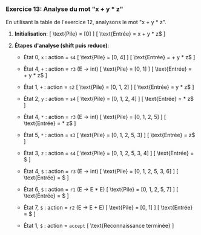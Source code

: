 ### Exercice 13: Analyse du mot "x + y * z"

En utilisant la table de l'exercice 12, analysons le mot "x + y * z".

1. **Initialisation**:
   \[
   \text{Pile} = [0]
   \]
   \[
   \text{Entrée} = x + y * z\$
   \]

2. **Étapes d'analyse (shift puis reduce)**:
   - État 0, `x` : action = `s4`
     \[
     \text{Pile} = [0, 4]
     \]
     \[
     \text{Entrée} = + y * z\$
     \]

   - État 4, `+` : action = `r3` (E -> int)
     \[
     \text{Pile} = [0, 1]
     \]
     \[
     \text{Entrée} = + y * z\$
     \]

   - État 1, `+` : action = `s2`
     \[
     \text{Pile} = [0, 1, 2]
     \]
     \[
     \text{Entrée} = y * z\$
     \]

   - État 2, `y` : action = `s4`
     \[
     \text{Pile} = [0, 1, 2, 4]
     \]
     \[
     \text{Entrée} = * z\$
     \]

   - État 4, `*` : action = `r3` (E -> int)
     \[
     \text{Pile} = [0, 1, 2, 5]
     \]
     \[
     \text{Entrée} = * z\$
     \]

   - État 5, `*` : action = `s3`
     \[
     \text{Pile} = [0, 1, 2, 5, 3]
     \]
     \[
     \text{Entrée} = z\$
     \]

   - État 3, `z` : action = `s4`
     \[
     \text{Pile} = [0, 1, 2, 5, 3, 4]
     \]
     \[
     \text{Entrée} = \$ \]
     
   - État 4, `$` : action = `r3` (E -> int)
     \[
     \text{Pile} = [0, 1, 2, 5, 3, 6]
     \]
     \[
     \text{Entrée} = \$ \]

   - État 6, `$` : action = `r1` (E -> E * E)
     \[
     \text{Pile} = [0, 1, 2, 5, 7]
     \]
     \[
     \text{Entrée} = \$ \]

   - État 7, `$` : action = `r2` (E -> E + E)
     \[
     \text{Pile} = [0, 1]
     \]
     \[
     \text{Entrée} = \$ \]

   - État 1, `$` : action = `accept`
     \[
     \text{Reconnaissance terminée}
     \]
